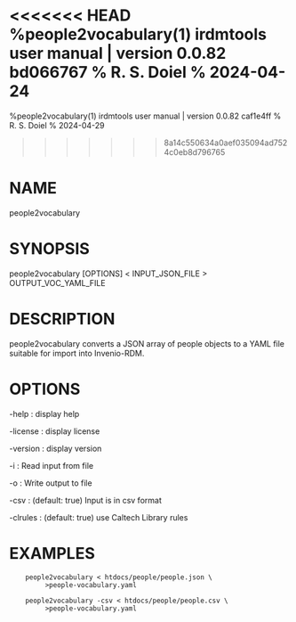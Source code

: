 <<<<<<< HEAD
%people2vocabulary(1) irdmtools user manual | version 0.0.82 bd066767
% R. S. Doiel
% 2024-04-24
=======
%people2vocabulary(1) irdmtools user manual | version 0.0.82 caf1e4ff
% R. S. Doiel
% 2024-04-29
>>>>>>> 8a14c550634a0aef035094ad7524c0eb8d796765

# NAME

people2vocabulary

# SYNOPSIS

people2vocabulary [OPTIONS] < INPUT_JSON_FILE > OUTPUT_VOC_YAML_FILE

# DESCRIPTION

people2vocabulary converts a JSON array of people objects to a YAML
file suitable for import into Invenio-RDM.

# OPTIONS

-help
: display help

-license
: display license

-version
: display version

-i
: Read input from file

-o
: Write output to file

-csv
: (default: true) Input is in csv format

-clrules
: (default: true) use Caltech Library rules

# EXAMPLES

~~~shell
    people2vocabulary < htdocs/people/people.json \
	     >people-vocabulary.yaml

	people2vocabulary -csv < htdocs/people/people.csv \
	     >people-vocabulary.yaml
~~~


